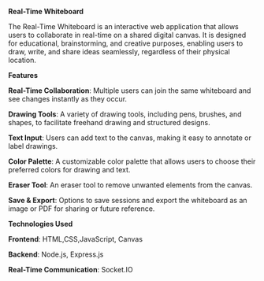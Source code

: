 **Real-Time Whiteboard**

The Real-Time Whiteboard is an interactive web application that allows users to collaborate in real-time on a shared digital canvas. It is designed for educational, brainstorming, and creative purposes, enabling users to draw, write, and share ideas seamlessly, regardless of their physical location.

**Features**

**Real-Time Collaboration**: Multiple users can join the same whiteboard and see changes instantly as they occur.

**Drawing Tools**: A variety of drawing tools, including pens, brushes, and shapes, to facilitate freehand drawing and structured designs.

**Text Input**: Users can add text to the canvas, making it easy to annotate or label drawings.

**Color Palette**: A customizable color palette that allows users to choose their preferred colors for drawing and text.

**Eraser Tool**: An eraser tool to remove unwanted elements from the canvas.

**Save & Export**: Options to save sessions and export the whiteboard as an image or PDF for sharing or future reference.

**Technologies Used**

**Frontend**: HTML,CSS,JavaScript, Canvas 

**Backend**: Node.js, Express.js

**Real-Time Communication**: Socket.IO


